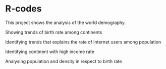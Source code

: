 # R-codes
This project shows the analysis of the world demography.

Showing trends of birth rate among continents

Identifying trends that explains the rate of internet users among population

Identifying continent with high income rate

Analysing population and density in respect to birth rate





